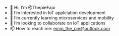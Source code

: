 - 👋 Hi, I’m @ThepieFapi
- 👀 I’m interested in IoT applciation development
- 🌱 I’m currently learning microservices and mobility
- 💞️ I’m looking to collaborate on IoT applications
- 📫 How to reach me: emm_the_pie@outlook.com

<!---
ThepieFapi/ThepieFapi is a ✨ special ✨ repository because its `README.md` (this file) appears on your GitHub profile.
You can click the Preview link to take a look at your changes.
--->
